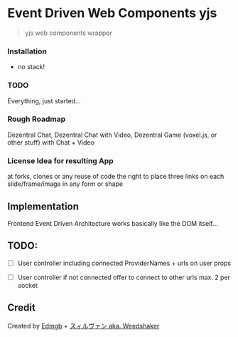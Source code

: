 # Event Driven Web Components yjs

> yjs web components wrapper


### Installation

- no stack!


### TODO

Everything, just started...

### Rough Roadmap

Dezentral Chat, Dezentral Chat with Video, Dezentral Game (voxel.js, or other stuff) with Chat + Video

### License Idea for resulting App

at forks, clones or any reuse of code the right to place three links on each slide/frame/image in any form or shape

## Implementation

Frontend Event Driven Architecture works basically like the DOM itself...

## TODO:
- [ ] User controller including connected ProviderNames + urls on user props
- [ ] User controller if not connected offer to connect to other urls max. 2 per socket


## Credit

Created by [Edmgb](https://github.com/Edmgb) + [スィルヴァン aka. Weedshaker](https://github.com/Weedshaker)
